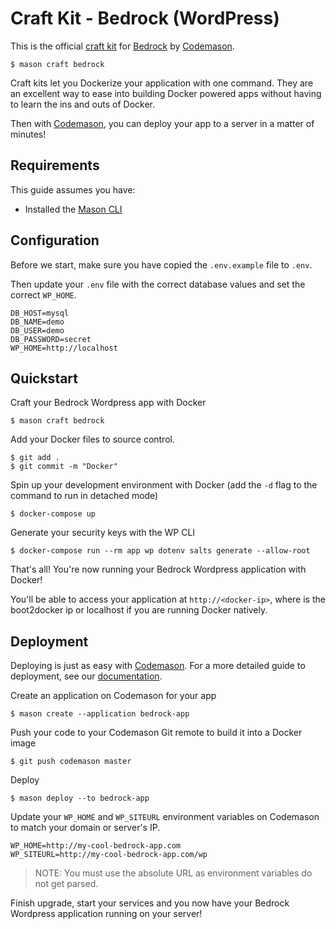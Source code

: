 # Craft Kit - Bedrock (WordPress)
This is the official [craft kit](http://mason.ci/docs/craft-kits) for [Bedrock](https://roots.io/bedrock/) by [Codemason](http://mason.ci). 

```
$ mason craft bedrock
```

Craft kits let you Dockerize your application with one command. They are an excellent way to ease into building Docker powered apps without having to learn the ins and outs of Docker.

Then with [Codemason](http://mason.ci), you can deploy your app to a server in a matter of minutes!

## Requirements 
This guide assumes you have:
- Installed the [Mason CLI](http://mason.ci/docs/installation)

## Configuration
Before we start, make sure you have copied the `.env.example` file to `.env`.

Then update your `.env` file with the correct database values and set the correct `WP_HOME`.
```
DB_HOST=mysql
DB_NAME=demo
DB_USER=demo
DB_PASSWORD=secret
WP_HOME=http://localhost
```

## Quickstart
Craft your Bedrock Wordpress app with Docker 
```
$ mason craft bedrock
```

Add your Docker files to source control.
```
$ git add .
$ git commit -m "Docker"
```

Spin up your development environment with Docker (add the `-d` flag to the command to run in detached mode)
``` 
$ docker-compose up
```

Generate your security keys with the WP CLI
```
$ docker-compose run --rm app wp dotenv salts generate --allow-root
```

That's all! You're now running your Bedrock Wordpress application with Docker!

You'll be able to access your application at `http://<docker-ip>`, where <docker-ip> is the boot2docker ip or localhost if you are running Docker natively.

## Deployment
Deploying is just as easy with [Codemason](http://mason.ci). For a more detailed guide to deployment, see our [documentation](http://mason.ci/docs/quickstart#deploy-dreams).

Create an application on Codemason for your app
```
$ mason create --application bedrock-app
```

Push your code to your Codemason Git remote to build it into a Docker image
```
$ git push codemason master 
```

Deploy
```
$ mason deploy --to bedrock-app
```

Update your `WP_HOME` and `WP_SITEURL` environment variables on Codemason to match your domain or server's IP.
```
WP_HOME=http://my-cool-bedrock-app.com
WP_SITEURL=http://my-cool-bedrock-app.com/wp
```
> NOTE: You must use the absolute URL as environment variables do not get parsed.

Finish upgrade, start your services and you now have your Bedrock Wordpress application running on your server!